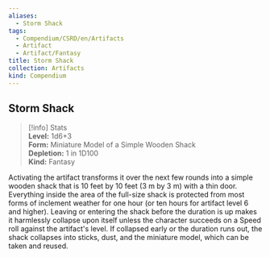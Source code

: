 ```yaml
---
aliases:
  - Storm Shack
tags:
  - Compendium/CSRD/en/Artifacts
  - Artifact
  - Artifact/Fantasy
title: Storm Shack
collection: Artifacts
kind: Compendium
---
```

## Storm Shack  
>[!info] Stats  
> **Level:** 1d6+3  
> **Form:** Miniature Model of a Simple Wooden Shack  
> **Depletion:** 1 in 1D100  
> **Kind:** Fantasy
  
Activating the artifact transforms it over the next few rounds into a simple wooden shack that is 10 feet by 10 feet (3 m by 3 m) with a thin door. Everything inside the area of the full-size shack is protected from most forms of inclement weather for one hour (or ten hours for artifact level 6 and higher). Leaving or entering the shack before the duration is up makes it harmlessly collapse upon itself unless the character succeeds on a Speed roll against the artifact's level. If collapsed early or the duration runs out, the shack collapses into sticks, dust, and the miniature model, which can be taken and reused.